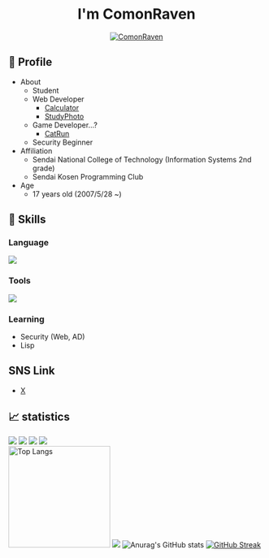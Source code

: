 <h1 align="center">I'm ComonRaven</h1>

<p align="center"> 
  <a href="https://github.com/ryo-ma/github-profile-trophy"><img src="https://github-profile-trophy.vercel.app/?username=ComonRaven&column=7&theme=onedark&margin-w=10&margin-h=10" alt="ComonRaven" /></a>
</p>

## 📝 Profile
- About
  - Student
  - Web Developer
    - [Calculator](https://github.com/ComonRaven/school_Calculator)
    - [StudyPhoto](https://github.com/ComonRaven/StudyPhoto)
  - Game Developer...?
    - [CatRun](https://github.com/ComonRaven/CatRun)
  - Security Beginner    
- Affiliation
  - Sendai National College of Technology (Information Systems 2nd grade)
  - Sendai Kosen Programming Club
- Age
  - 17 years old (2007/5/28 ~)

## 🌱 Skills
### Language
<img src="https://skillicons.dev/icons?i=py,c,cpp,html,css,js,php&theme=dark"/>

### Tools
<img src="https://skillicons.dev/icons?i=git,github,ubuntu,unity,vscode&theme=dark" />

### Learning
- Security (Web, AD)
- Lisp

## SNS Link 
- [X](https://x.com/1225_won)

## 📈 statistics
![](http://github-profile-summary-cards.vercel.app/api/cards/profile-details?username=ComonRaven&theme=github_dark)
![](http://github-profile-summary-cards.vercel.app/api/cards/productive-time?username=ComonRaven&theme=github_dark&utcOffset=9)
![](http://github-profile-summary-cards.vercel.app/api/cards/most-commit-language?username=ComonRaven&theme=github_dark)
![](src="https://github-readme-stats.vercel.app/api/top-langs/?username=ComonRaven&show_icons=true&theme=dark") <br />
<img alt="Top Langs" height="200px" src="https://github-readme-stats.vercel.app/api/top-langs/?username=ComonRaven&show_icons=true&theme=dark" />
![](http://github-profile-summary-cards.vercel.app/api/cards/repos-per-language?username=ComonRaven&theme=github_dark)
![Anurag's GitHub stats](https://github-readme-stats.vercel.app/api?username=ComonRaven&show_icons=true&theme=transparent)
[![GitHub Streak](https://streak-stats.demolab.com?user=ComonRaven&theme=dark&hide_border=false&border_radius=8.3&date_format=%5BY.%5Dn.j)](https://git.io/streak-stats)
  

<!---
ComonRaven/ComonRaven is a ✨ special ✨ repository because its `README.md` (this file) appears on your GitHub profile.
You can click the Preview link to take a look at your changes.
--->
